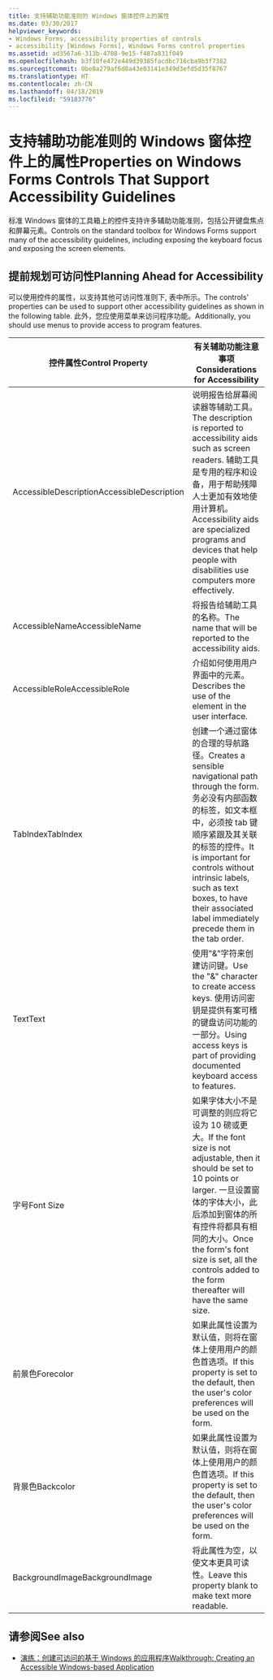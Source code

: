 ```yaml
---
title: 支持辅助功能准则的 Windows 窗体控件上的属性
ms.date: 03/30/2017
helpviewer_keywords:
- Windows Forms, accessibility properties of controls
- accessibility [Windows Forms], Windows Forms control properties
ms.assetid: ad3567a6-313b-4708-9e15-f487a831f049
ms.openlocfilehash: b3f10fe472e449d39385facdbc716cba9b3f7382
ms.sourcegitcommit: 0be8a279af6d8a43e03141e349d3efd5d35f8767
ms.translationtype: HT
ms.contentlocale: zh-CN
ms.lasthandoff: 04/18/2019
ms.locfileid: "59183776"
---
```

# <a name="properties-on-windows-forms-controls-that-support-accessibility-guidelines"></a><span data-ttu-id="309a9-102">支持辅助功能准则的 Windows 窗体控件上的属性</span><span class="sxs-lookup"><span data-stu-id="309a9-102">Properties on Windows Forms Controls That Support Accessibility Guidelines</span></span>
<span data-ttu-id="309a9-103">标准 Windows 窗体的工具箱上的控件支持许多辅助功能准则，包括公开键盘焦点和屏幕元素。</span><span class="sxs-lookup"><span data-stu-id="309a9-103">Controls on the standard toolbox for Windows Forms support many of the accessibility guidelines, including exposing the keyboard focus and exposing the screen elements.</span></span>  
  
## <a name="planning-ahead-for-accessibility"></a><span data-ttu-id="309a9-104">提前规划可访问性</span><span class="sxs-lookup"><span data-stu-id="309a9-104">Planning Ahead for Accessibility</span></span>  
 <span data-ttu-id="309a9-105">可以使用控件的属性，以支持其他可访问性准则下, 表中所示。</span><span class="sxs-lookup"><span data-stu-id="309a9-105">The controls' properties can be used to support other accessibility guidelines as shown in the following table.</span></span> <span data-ttu-id="309a9-106">此外，您应使用菜单来访问程序功能。</span><span class="sxs-lookup"><span data-stu-id="309a9-106">Additionally, you should use menus to provide access to program features.</span></span>  
  
|<span data-ttu-id="309a9-107">控件属性</span><span class="sxs-lookup"><span data-stu-id="309a9-107">Control Property</span></span>|<span data-ttu-id="309a9-108">有关辅助功能注意事项</span><span class="sxs-lookup"><span data-stu-id="309a9-108">Considerations for Accessibility</span></span>|  
|----------------------|--------------------------------------|  
|<span data-ttu-id="309a9-109">AccessibleDescription</span><span class="sxs-lookup"><span data-stu-id="309a9-109">AccessibleDescription</span></span>|<span data-ttu-id="309a9-110">说明报告给屏幕阅读器等辅助工具。</span><span class="sxs-lookup"><span data-stu-id="309a9-110">The description is reported to accessibility aids such as screen readers.</span></span> <span data-ttu-id="309a9-111">辅助工具是专用的程序和设备，用于帮助残障人士更加有效地使用计算机。</span><span class="sxs-lookup"><span data-stu-id="309a9-111">Accessibility aids are specialized programs and devices that help people with disabilities use computers more effectively.</span></span>|  
|<span data-ttu-id="309a9-112">AccessibleName</span><span class="sxs-lookup"><span data-stu-id="309a9-112">AccessibleName</span></span>|<span data-ttu-id="309a9-113">将报告给辅助工具的名称。</span><span class="sxs-lookup"><span data-stu-id="309a9-113">The name that will be reported to the accessibility aids.</span></span>|  
|<span data-ttu-id="309a9-114">AccessibleRole</span><span class="sxs-lookup"><span data-stu-id="309a9-114">AccessibleRole</span></span>|<span data-ttu-id="309a9-115">介绍如何使用用户界面中的元素。</span><span class="sxs-lookup"><span data-stu-id="309a9-115">Describes the use of the element in the user interface.</span></span>|  
|<span data-ttu-id="309a9-116">TabIndex</span><span class="sxs-lookup"><span data-stu-id="309a9-116">TabIndex</span></span>|<span data-ttu-id="309a9-117">创建一个通过窗体的合理的导航路径。</span><span class="sxs-lookup"><span data-stu-id="309a9-117">Creates a sensible navigational path through the form.</span></span> <span data-ttu-id="309a9-118">务必没有内部函数的标签，如文本框中，必须按 tab 键顺序紧跟及其关联的标签的控件。</span><span class="sxs-lookup"><span data-stu-id="309a9-118">It is important for controls without intrinsic labels, such as text boxes, to have their associated label immediately precede them in the tab order.</span></span>|  
|<span data-ttu-id="309a9-119">Text</span><span class="sxs-lookup"><span data-stu-id="309a9-119">Text</span></span>|<span data-ttu-id="309a9-120">使用"&"字符来创建访问键。</span><span class="sxs-lookup"><span data-stu-id="309a9-120">Use the "&" character to create access keys.</span></span> <span data-ttu-id="309a9-121">使用访问密钥是提供有案可稽的键盘访问功能的一部分。</span><span class="sxs-lookup"><span data-stu-id="309a9-121">Using access keys is part of providing documented keyboard access to features.</span></span>|  
|<span data-ttu-id="309a9-122">字号</span><span class="sxs-lookup"><span data-stu-id="309a9-122">Font Size</span></span>|<span data-ttu-id="309a9-123">如果字体大小不是可调整的则应将它设为 10 磅或更大。</span><span class="sxs-lookup"><span data-stu-id="309a9-123">If the font size is not adjustable, then it should be set to 10 points or larger.</span></span> <span data-ttu-id="309a9-124">一旦设置窗体的字体大小，此后添加到窗体的所有控件将都具有相同的大小。</span><span class="sxs-lookup"><span data-stu-id="309a9-124">Once the form's font size is set, all the controls added to the form thereafter will have the same size.</span></span>|  
|<span data-ttu-id="309a9-125">前景色</span><span class="sxs-lookup"><span data-stu-id="309a9-125">Forecolor</span></span>|<span data-ttu-id="309a9-126">如果此属性设置为默认值，则将在窗体上使用用户的颜色首选项。</span><span class="sxs-lookup"><span data-stu-id="309a9-126">If this property is set to the default, then the user's color preferences will be used on the form.</span></span>|  
|<span data-ttu-id="309a9-127">背景色</span><span class="sxs-lookup"><span data-stu-id="309a9-127">Backcolor</span></span>|<span data-ttu-id="309a9-128">如果此属性设置为默认值，则将在窗体上使用用户的颜色首选项。</span><span class="sxs-lookup"><span data-stu-id="309a9-128">If this property is set to the default, then the user's color preferences will be used on the form.</span></span>|  
|<span data-ttu-id="309a9-129">BackgroundImage</span><span class="sxs-lookup"><span data-stu-id="309a9-129">BackgroundImage</span></span>|<span data-ttu-id="309a9-130">将此属性为空，以使文本更具可读性。</span><span class="sxs-lookup"><span data-stu-id="309a9-130">Leave this property blank to make text more readable.</span></span>|  
  
## <a name="see-also"></a><span data-ttu-id="309a9-131">请参阅</span><span class="sxs-lookup"><span data-stu-id="309a9-131">See also</span></span>

- [<span data-ttu-id="309a9-132">演练：创建可访问的基于 Windows 的应用程序</span><span class="sxs-lookup"><span data-stu-id="309a9-132">Walkthrough: Creating an Accessible Windows-based Application</span></span>](walkthrough-creating-an-accessible-windows-based-application.md)
